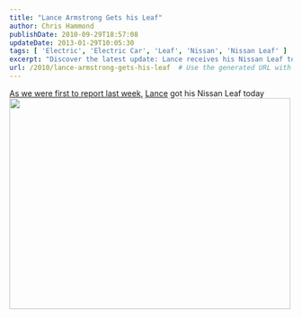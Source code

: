 ```yaml
---
title: "Lance Armstrong Gets his Leaf"
author: Chris Hammond
publishDate: 2010-09-29T18:57:08
updateDate: 2013-01-29T10:05:30
tags: [ 'Electric', 'Electric Car', 'Leaf', 'Nissan', 'Nissan Leaf' ]
excerpt: "Discover the latest update: Lance receives his Nissan Leaf today, as we recently reported. Stay tuned for more exciting developments."
url: /2010/lance-armstrong-gets-his-leaf  # Use the generated URL with year
---
```

<a href="https://www.leafowner.com/Forums/forumid/2/threadid/590/scope/posts.aspx">As we were first to report last week</a>, <a href="https://twitter.com/lancearmstrong" target="_blank" rel="nofollow">Lance</a> got his Nissan Leaf today<br /> <a href="https://plixi.com/p/47846745" target="_blank"><img alt="" src="https://c0013499.cdn1.cloudfiles.rackspacecloud.com/x2_2da1559" height="376" width="500" style="border-width: 0px;border-style: solid;" /></a>

